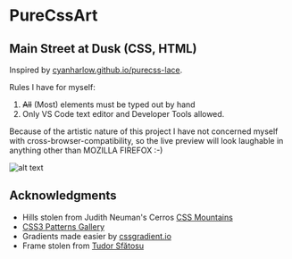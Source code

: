 # PureCssArt

## Main Street at Dusk (CSS, HTML)

Inspired by [cyanharlow.github.io/purecss-lace](https://cyanharlow.github.io/purecss-lace/). 

Rules I have for myself:

1. ~~All~~ (Most) elements must be typed out by hand
2. Only VS Code text editor and Developer Tools allowed.

Because of the artistic nature of this project I have not concerned myself with cross-browser-compatibility, so the live preview will look laughable in anything other than MOZILLA FIREFOX :-)

![alt text](https://github.com/jfitzsimmons/PureCssArt/blob/master/preview.png)

## Acknowledgments
* Hills stolen from Judith Neuman's Cerros [CSS Mountains](https://codepen.io/judag/full/aVapRv/)
* [CSS3 Patterns Gallery](https://projects.verou.me/css3patterns/)
* Gradients made easier by [cssgradient.io](https://cssgradient.io/)
* Frame stolen from [Tudor Sfătosu](https://codepen.io/chris_tudor/pen/OJPeQgb)